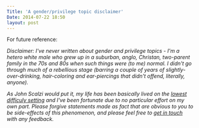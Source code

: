```yaml
---
Title: 'A gender/privilege topic disclaimer'
Date: 2014-07-22 18:50
layout: post
---
```


For future reference:

*Disclaimer: I've never written about gender and privilege topics - I'm a hetero white male who grew up in a suburban, anglo, Christan, two-parent family in the 70s and 80s when such things were (to me) normal. I didn't go through much of a rebellious stage (barring a couple of years of slightly-over-drinking, hair-coloring and ear-piercings that didn't offend, literally, anyone).*

*As John Scalzi would put it, my life has been basically lived on the [lowest difficuly setting](http://whatever.scalzi.com/2012/05/15/straight-white-male-the-lowest-difficulty-setting-there-is/) and I've been fortunate due to no particular effort on my own part. Please forgive statements made as fact that are obvious to you to be side-effects of this phenomenon, and please feel free to [get in touch](mailto:steveivy@gmail.com) with any feedback.*